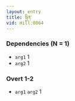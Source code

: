 ```yaml
---
layout: entry
title: སྐྱིན་
vid: Hill:0064
---
```

### Dependencies (N = 1)
* `arg1` 1
* `arg2` 1


### Overt 1-2
* `arg1` `arg2` 1
